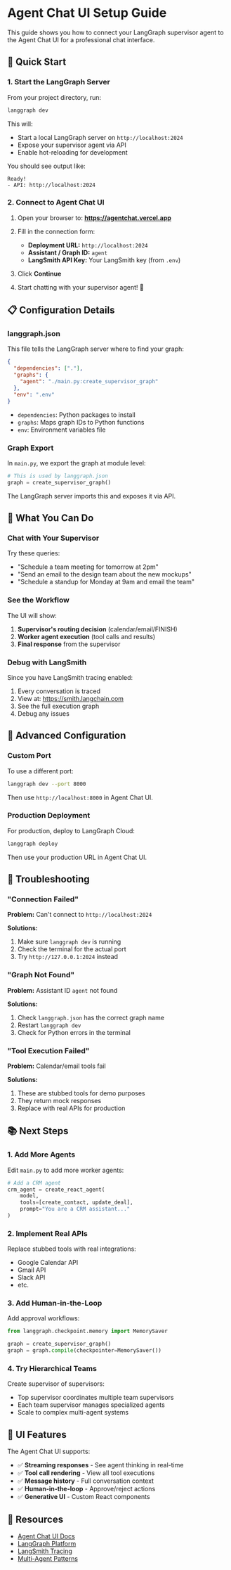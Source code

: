 # Agent Chat UI Setup Guide

This guide shows you how to connect your LangGraph supervisor agent to the Agent Chat UI for a professional chat interface.

## 🚀 Quick Start

### 1. Start the LangGraph Server

From your project directory, run:

```bash
langgraph dev
```

This will:
- Start a local LangGraph server on `http://localhost:2024`
- Expose your supervisor agent via API
- Enable hot-reloading for development

You should see output like:
```
Ready!
- API: http://localhost:2024
```

### 2. Connect to Agent Chat UI

1. Open your browser to: **https://agentchat.vercel.app**

2. Fill in the connection form:
   - **Deployment URL:** `http://localhost:2024`
   - **Assistant / Graph ID:** `agent`
   - **LangSmith API Key:** Your LangSmith key (from `.env`)

3. Click **Continue**

4. Start chatting with your supervisor agent! 🎉

## 📋 Configuration Details

### langgraph.json

This file tells the LangGraph server where to find your graph:

```json
{
  "dependencies": ["."],
  "graphs": {
    "agent": "./main.py:create_supervisor_graph"
  },
  "env": ".env"
}
```

- `dependencies`: Python packages to install
- `graphs`: Maps graph IDs to Python functions
- `env`: Environment variables file

### Graph Export

In `main.py`, we export the graph at module level:

```python
# This is used by langgraph.json
graph = create_supervisor_graph()
```

The LangGraph server imports this and exposes it via API.

## 🎯 What You Can Do

### Chat with Your Supervisor

Try these queries:
- "Schedule a team meeting for tomorrow at 2pm"
- "Send an email to the design team about the new mockups"
- "Schedule a standup for Monday at 9am and email the team"

### See the Workflow

The UI will show:
1. **Supervisor's routing decision** (calendar/email/FINISH)
2. **Worker agent execution** (tool calls and results)
3. **Final response** from the supervisor

### Debug with LangSmith

Since you have LangSmith tracing enabled:
1. Every conversation is traced
2. View at: https://smith.langchain.com
3. See the full execution graph
4. Debug any issues

## 🔧 Advanced Configuration

### Custom Port

To use a different port:

```bash
langgraph dev --port 8000
```

Then use `http://localhost:8000` in Agent Chat UI.

### Production Deployment

For production, deploy to LangGraph Cloud:

```bash
langgraph deploy
```

Then use your production URL in Agent Chat UI.

## 🐛 Troubleshooting

### "Connection Failed"

**Problem:** Can't connect to `http://localhost:2024`

**Solutions:**
1. Make sure `langgraph dev` is running
2. Check the terminal for the actual port
3. Try `http://127.0.0.1:2024` instead

### "Graph Not Found"

**Problem:** Assistant ID `agent` not found

**Solutions:**
1. Check `langgraph.json` has the correct graph name
2. Restart `langgraph dev`
3. Check for Python errors in the terminal

### "Tool Execution Failed"

**Problem:** Calendar/email tools fail

**Solutions:**
1. These are stubbed tools for demo purposes
2. They return mock responses
3. Replace with real APIs for production

## 📚 Next Steps

### 1. Add More Agents

Edit `main.py` to add more worker agents:
```python
# Add a CRM agent
crm_agent = create_react_agent(
    model,
    tools=[create_contact, update_deal],
    prompt="You are a CRM assistant..."
)
```

### 2. Implement Real APIs

Replace stubbed tools with real integrations:
- Google Calendar API
- Gmail API
- Slack API
- etc.

### 3. Add Human-in-the-Loop

Add approval workflows:
```python
from langgraph.checkpoint.memory import MemorySaver

graph = create_supervisor_graph()
graph = graph.compile(checkpointer=MemorySaver())
```

### 4. Try Hierarchical Teams

Create supervisor of supervisors:
- Top supervisor coordinates multiple team supervisors
- Each team supervisor manages specialized agents
- Scale to complex multi-agent systems

## 🎨 UI Features

The Agent Chat UI supports:
- ✅ **Streaming responses** - See agent thinking in real-time
- ✅ **Tool call rendering** - View all tool executions
- ✅ **Message history** - Full conversation context
- ✅ **Human-in-the-loop** - Approve/reject actions
- ✅ **Generative UI** - Custom React components

## 📖 Resources

- [Agent Chat UI Docs](https://github.com/langchain-ai/agent-chat-ui)
- [LangGraph Platform](https://langchain-ai.github.io/langgraph/cloud/)
- [LangSmith Tracing](https://smith.langchain.com)
- [Multi-Agent Patterns](https://langchain-ai.github.io/langgraph/concepts/multi_agent/)
